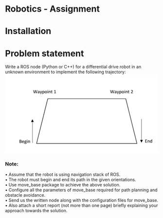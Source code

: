 # Robotics - Assignment

# Installation

# Problem statement
Write a ROS node (Python or C++) for a differential drive robot in an unknown environment to implement the following trajectory:
![image](./images/robot_path.png)

### Note:
• Assume that the robot is using navigation stack of ROS. <br/>
• The robot must begin and end its path in the given orientations.<br/>
• Use move_base package to achieve the above solution.<br/>
• Configure all the parameters of move_base required for path planning and obstacle avoidance.<br/>
• Send us the written node along with the configuration files for move_base.<br/>
• Also attach a short report (not more than one page) briefly explaining your approach towards the solution.
